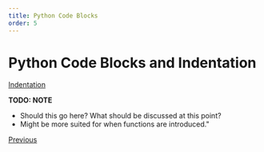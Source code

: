```yaml
---
title: Python Code Blocks
order: 5
---
```

# Python Code Blocks and Indentation

[Indentation](https://docs.python.org/3/reference/lexical_analysis.html#indentation)

**TODO: NOTE**

- Should this go here? What should be discussed at this point?
- Might be more suited for when functions are introduced."

[Previous](Python-Basics)
